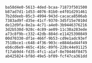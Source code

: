 
                ba58d4e0-5613-4ded-bcaa-71873f501500
                b87ad7d1-1d53-4076-81b0-e4f01d291461
                7b2ddeeb-05c3-4994-943d-cacaca8506ab
                7383ad9f-d35e-41cf-9370-3d5f15e7010d
                de12d9fa-8e2a-4c71-a4e0-3b9446376216
                3d2b530d-928c-4c89-ae09-11c38a283ede
                a73c8f9b-c332-42db-884d-e11425390849
                00d70330-df1e-466f-9b53-cd9e1adc93ef
                7518bce1-c648-4f36-903c-e884dad44f49
                eb6cd6e9-465c-416c-89f6-228c44e91125
                f17ab9d4-fd35-4fc1-a1af-8e70446f8475
                ab425824-bf8d-49e5-bf09-fcf47ca361dd
                